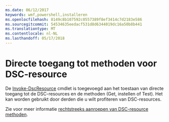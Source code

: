 ```yaml
---
ms.date: 06/12/2017
keywords: wmf,powershell,installeren
ms.openlocfilehash: 8149c8b107592c0557389f8ef3414c7d2183e586
ms.sourcegitcommit: 54534635eedacf531d8d6344019dc16a50b8b441
ms.translationtype: MT
ms.contentlocale: nl-NL
ms.lasthandoff: 05/17/2018
---
```

# <a name="direct-access-to-dsc-resource-methods"></a>Directe toegang tot methoden voor DSC-resource


De [Invoke-DscResource](https://technet.microsoft.com/library/mt517869.aspx) cmdlet is toegevoegd aan het toestaan van directe toegang tot de DSC-resources en de methoden (Get, instellen of Test). Het kan worden gebruikt door derden die u wilt profiteren van DSC-resources.

Zie voor meer informatie [rechtstreeks aanroepen van DSC-resource methoden](https://msdn.microsoft.com/powershell/dsc/directcallresource).
